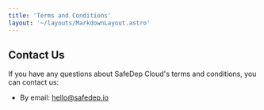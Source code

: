 ```yaml
---
title: 'Terms and Conditions'
layout: '~/layouts/MarkdownLayout.astro'
---
```


## Contact Us

If you have any questions about SafeDep Cloud's terms and conditions, you can contact us:

- By email: hello@safedep.io
